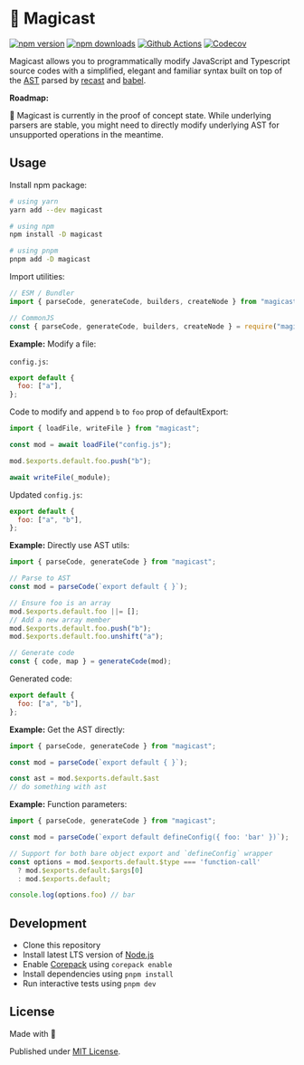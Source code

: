 # 🧀 Magicast

[![npm version][npm-version-src]][npm-version-href]
[![npm downloads][npm-downloads-src]][npm-downloads-href]
[![Github Actions][github-actions-src]][github-actions-href]
[![Codecov][codecov-src]][codecov-href]

Magicast allows you to programmatically modify JavaScript and Typescript source codes with a simplified, elegant and familiar syntax built on top of the [AST](https://en.wikipedia.org/wiki/Abstract_syntax_tree) parsed by [recast](https://github.com/benjamn/recast) and [babel](https://babeljs.io/).

**Roadmap:**

🚧 Magicast is currently in the proof of concept state. While underlying parsers are stable, you might need to directly modify underlying AST for unsupported operations in the meantime.

## Usage

Install npm package:

```sh
# using yarn
yarn add --dev magicast

# using npm
npm install -D magicast

# using pnpm
pnpm add -D magicast
```

Import utilities:

```js
// ESM / Bundler
import { parseCode, generateCode, builders, createNode } from "magicast";

// CommonJS
const { parseCode, generateCode, builders, createNode } = require("magicast");
```

**Example:** Modify a file:

`config.js`:

```js
export default {
  foo: ["a"],
};
```

Code to modify and append `b` to `foo` prop of defaultExport:

```js
import { loadFile, writeFile } from "magicast";

const mod = await loadFile("config.js");

mod.$exports.default.foo.push("b");

await writeFile(_module);
```

Updated `config.js`:

```js
export default {
  foo: ["a", "b"],
};
```

**Example:** Directly use AST utils:

```js
import { parseCode, generateCode } from "magicast";

// Parse to AST
const mod = parseCode(`export default { }`);

// Ensure foo is an array
mod.$exports.default.foo ||= [];
// Add a new array member
mod.$exports.default.foo.push("b");
mod.$exports.default.foo.unshift("a");

// Generate code
const { code, map } = generateCode(mod);
```

Generated code:

```js
export default {
  foo: ["a", "b"],
};
```

**Example:** Get the AST directly:

```js
import { parseCode, generateCode } from "magicast";

const mod = parseCode(`export default { }`);

const ast = mod.$exports.default.$ast
// do something with ast
```

**Example:** Function parameters:

```js
import { parseCode, generateCode } from "magicast";

const mod = parseCode(`export default defineConfig({ foo: 'bar' })`);

// Support for both bare object export and `defineConfig` wrapper
const options = mod.$exports.default.$type === 'function-call'
  ? mod.$exports.default.$args[0]
  : mod.$exports.default;

console.log(options.foo) // bar
```

## Development

- Clone this repository
- Install latest LTS version of [Node.js](https://nodejs.org/en/)
- Enable [Corepack](https://github.com/nodejs/corepack) using `corepack enable`
- Install dependencies using `pnpm install`
- Run interactive tests using `pnpm dev`

## License

Made with 💛

Published under [MIT License](./LICENSE).

<!-- Badges -->

[npm-version-src]: https://img.shields.io/npm/v/magicast?style=flat-square
[npm-version-href]: https://npmjs.com/package/magicast
[npm-downloads-src]: https://img.shields.io/npm/dm/magicast?style=flat-square
[npm-downloads-href]: https://npmjs.com/package/magicast
[github-actions-src]: https://img.shields.io/github/workflow/status/unjs/magicast/ci/main?style=flat-square
[github-actions-href]: https://github.com/unjs/magicast/actions?query=workflow%3Aci
[codecov-src]: https://img.shields.io/codecov/c/gh/unjs/magicast/main?style=flat-square
[codecov-href]: https://codecov.io/gh/unjs/magicast
